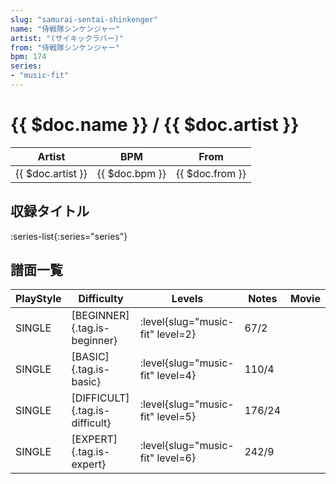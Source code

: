 ```yaml
---
slug: "samurai-sentai-shinkenger"
name: "侍戦隊シンケンジャー"
artist: "(サイキックラバー)"
from: "侍戦隊シンケンジャー"
bpm: 174
series:
- "music-fit"
---
```


# {{ $doc.name }} / {{ $doc.artist }}

|Artist|BPM|From|
|------|---|----|
|{{ $doc.artist }}|{{ $doc.bpm }}|{{ $doc.from }}|

## 収録タイトル

:series-list{:series="series"}

## 譜面一覧

|PlayStyle|Difficulty|Levels|Notes|Movie|
|---------|----------|------|-----|-----|
|SINGLE|[BEGINNER]{.tag.is-beginner}|<div class="field is-grouped is-grouped-multiline"> :level{slug="music-fit" level=2}</div>|67/2||
|SINGLE|[BASIC]{.tag.is-basic}|<div class="field is-grouped is-grouped-multiline"> :level{slug="music-fit" level=4}</div>|110/4||
|SINGLE|[DIFFICULT]{.tag.is-difficult}|<div class="field is-grouped is-grouped-multiline"> :level{slug="music-fit" level=5}</div>|176/24||
|SINGLE|[EXPERT]{.tag.is-expert}|<div class="field is-grouped is-grouped-multiline"> :level{slug="music-fit" level=6}</div>|242/9||
